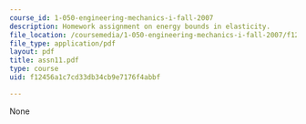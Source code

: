 ```yaml
---
course_id: 1-050-engineering-mechanics-i-fall-2007
description: Homework assignment on energy bounds in elasticity.
file_location: /coursemedia/1-050-engineering-mechanics-i-fall-2007/f12456a1c7cd33db34cb9e7176f4abbf_assn11.pdf
file_type: application/pdf
layout: pdf
title: assn11.pdf
type: course
uid: f12456a1c7cd33db34cb9e7176f4abbf

---
```

None